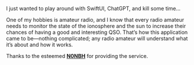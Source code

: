 I just wanted to play around with SwiftUI, ChatGPT, and kill some time...


One of my hobbies is amateur radio, and I know that every radio amateur needs to monitor the state of the ionosphere and the sun to increase their chances of having a good and interesting QSO. 
That’s how this application came to be—nothing complicated; any radio amateur will understand what it’s about and how it works.

Thanks to the esteemed **[N0NBH](https://www.qrz.com/db/N0NBH)** for providing the service.

 
